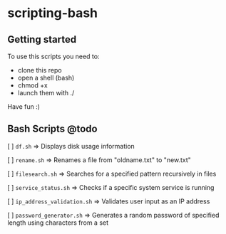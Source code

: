 # scripting-bash

## Getting started

To use this scripts you need to:

- clone this repo
- open a shell (bash)
- chmod +x 
- launch them with ./<scriptname>

Have fun :)

## Bash Scripts @todo

[ ] `df.sh` => Displays disk usage information

[ ] `rename.sh` => Renames a file from "oldname.txt" to "new.txt"

[ ] `filesearch.sh` => Searches for a specified pattern recursively in files

[ ] `service_status.sh` => Checks if a specific system service is running

[ ] `ip_address_validation.sh` => Validates user input as an IP address

[ ] `password_generator.sh` => Generates a random password of specified length using characters from a set